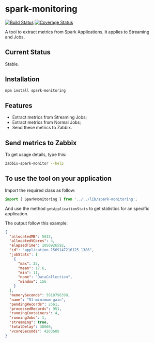 # spark-monitoring 
[![Build Status](https://travis-ci.org/addomafi/spark-monitoring.svg?branch=master)](https://travis-ci.org/addomafi/spark-monitoring)
[![Coverage Status](https://coveralls.io/repos/github/addomafi/spark-monitoring/badge.svg?branch=master)](https://coveralls.io/github/addomafi/spark-monitoring?branch=master)

A tool to extract metrics from Spark Applications, it applies to Streaming and Jobs.

## Current Status

Stable.

## Installation

```sh
npm install spark-monitoring
```

## Features

* Extract metrics from Streaming Jobs;
* Extract metrics from Normal Jobs;
* Send these metrics to Zabbix.

## Send metrics to Zabbix

To get usage details, type this:

```sh
zabbix-spark-monitor --help
```

## To use the tool on your application

Import the required class as follow:
```javascript
import { SparkMonitoring } from '../../lib/spark-monitoring';
```

And use the method `getApplicationStats` to get statistics for an specific application.

The output follow this example: 
```json
{
  "allocatedMB": 5632,
  "allocatedVCores": 4,
  "elapsedTime": 1050926592,
  "id": "application_1569147216125_1386",
  "jobStats": [
    {
      "max": 25,
      "mean": 17.6,
      "min": 11,
      "name": "DataCollection",
      "window": 156
    }
  ],
  "memorySeconds": 5918796398,
  "name": "51-minimum-gain",
  "pendingRecords": 2561,
  "processedRecords": 951,
  "runningContainers": 4,
  "runningJobs": 1,
  "streaming": true,
  "totalDelay": 30000,
  "vcoreSeconds": 4203689
}
```